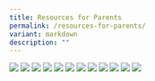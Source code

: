 ```yaml
---
title: Resources for Parents
permalink: /resources-for-parents/
variant: markdown
description: ""
---
```

![](/images/Our%20MOE%20Kindergarten/first_flight_18_Page_1.jpg)
![](/images/Our%20MOE%20Kindergarten/first_flight_18_Page_2.jpg)
![](/images/Our%20MOE%20Kindergarten/first_flight_18_Page_3.jpg)
![](/images/Our%20MOE%20Kindergarten/first_flight_18_Page_4.jpg)
![](/images/Our%20MOE%20Kindergarten/first_flight_18_Page_5.jpg)
![](/images/Our%20MOE%20Kindergarten/first_flight_18_Page_6.jpg)
![](/images/Our%20MOE%20Kindergarten/first_flight_19_Page_1.jpg)
![](/images/Our%20MOE%20Kindergarten/first_flight_19_Page_2.jpg)
![](/images/Our%20MOE%20Kindergarten/first_flight_19_Page_3.jpg)
![](/images/Our%20MOE%20Kindergarten/first_flight_19_Page_4.jpg)
![](/images/Our%20MOE%20Kindergarten/first_flight_19_Page_5.jpg)
![](/images/Our%20MOE%20Kindergarten/first_flight_19_Page_6.jpg)